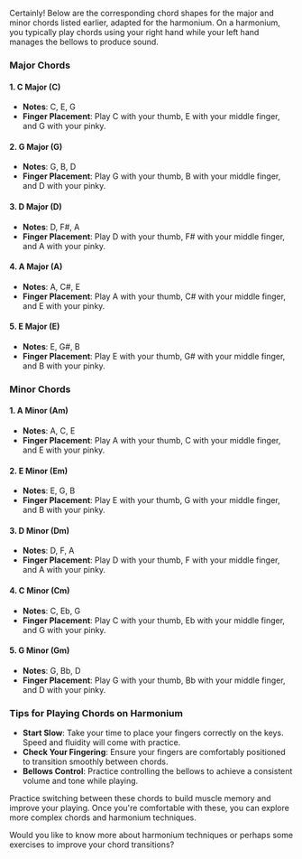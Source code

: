 Certainly! Below are the corresponding chord shapes for the major and minor chords listed earlier, adapted for the harmonium. On a harmonium, you typically play chords using your right hand while your left hand manages the bellows to produce sound.

### Major Chords

#### 1. **C Major (C)**
- **Notes**: C, E, G
- **Finger Placement**: Play C with your thumb, E with your middle finger, and G with your pinky.

#### 2. **G Major (G)**
- **Notes**: G, B, D
- **Finger Placement**: Play G with your thumb, B with your middle finger, and D with your pinky.

#### 3. **D Major (D)**
- **Notes**: D, F#, A
- **Finger Placement**: Play D with your thumb, F# with your middle finger, and A with your pinky.

#### 4. **A Major (A)**
- **Notes**: A, C#, E
- **Finger Placement**: Play A with your thumb, C# with your middle finger, and E with your pinky.

#### 5. **E Major (E)**
- **Notes**: E, G#, B
- **Finger Placement**: Play E with your thumb, G# with your middle finger, and B with your pinky.

### Minor Chords

#### 1. **A Minor (Am)**
- **Notes**: A, C, E
- **Finger Placement**: Play A with your thumb, C with your middle finger, and E with your pinky.

#### 2. **E Minor (Em)**
- **Notes**: E, G, B
- **Finger Placement**: Play E with your thumb, G with your middle finger, and B with your pinky.

#### 3. **D Minor (Dm)**
- **Notes**: D, F, A
- **Finger Placement**: Play D with your thumb, F with your middle finger, and A with your pinky.

#### 4. **C Minor (Cm)**
- **Notes**: C, Eb, G
- **Finger Placement**: Play C with your thumb, Eb with your middle finger, and G with your pinky.

#### 5. **G Minor (Gm)**
- **Notes**: G, Bb, D
- **Finger Placement**: Play G with your thumb, Bb with your middle finger, and D with your pinky.

### Tips for Playing Chords on Harmonium
- **Start Slow**: Take your time to place your fingers correctly on the keys. Speed and fluidity will come with practice.
- **Check Your Fingering**: Ensure your fingers are comfortably positioned to transition smoothly between chords.
- **Bellows Control**: Practice controlling the bellows to achieve a consistent volume and tone while playing.

Practice switching between these chords to build muscle memory and improve your playing. Once you're comfortable with these, you can explore more complex chords and harmonium techniques.

Would you like to know more about harmonium techniques or perhaps some exercises to improve your chord transitions?

